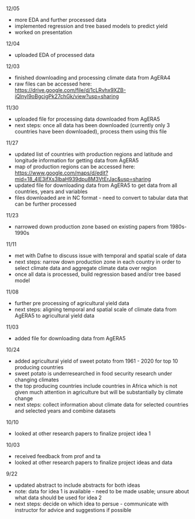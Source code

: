 12/05
- more EDA and further processed data
- implemented regression and tree based models to predict yield
- worked on presentation


12/04
- uploaded EDA of processed data

12/03
- finished downloading and processing climate data from AgERA4
- raw files can be accessed here: https://drive.google.com/file/d/1cLRvhx9XZB-iQlnyl9oBgcigPk27chGk/view?usp=sharing


11/30
- uploaded file for processing data downloaded from AgERA5
- next steps: once all data has been downloaded (currently only 3 countries have been downloaded), process them using this file


11/27
- updated list of countries with production regions and latitude and longitude information for getting data from AgERA5
- map of production regions can be accessed here: https://www.google.com/maps/d/edit?mid=18_4lE3ifXs3lbaH939dpu8M3VtErJac&usp=sharing
- updated file for downloading data from AgERA5 to get data from all countries, years and variables
- files downloaded are in NC format - need to convert to tabular data that can be further processed 

11/23
- narrowed down production zone based on existing papers from 1980s-1990s


11/11
- met with Dafne to discuss issue with temporal and spatial scale of data
- next steps: narrow down production zone in each country in order to select climate data and aggregate climate data over region 
- once all data is processed, build regression based and/or tree based model


11/08
- further pre processing of agricultural yield data
- next steps: aligning temporal and spatial scale of climate data from AgERA5 to agricultural yield data


11/03
- added file for downloading data from AgERA5


10/24
- added agricultural yield of sweet potato from 1961 - 2020 for top 10 producing countries
- sweet potato is underresearched in food security research under changing climates
- the top producing countries include countries in Africa which is not given much attention in agriculture but will be substantially by climate change
- next steps: collect information about climate data for selected countries and selected years and combine datasets


10/10

- looked at other research papers to finalize project idea 1

10/03

- received feedback from prof and ta
- looked at other research papers to finalize project ideas and data 


9/22

- updated abstract to include abstracts for both ideas
- note: data for idea 1 is available - need to be made usable; unsure about what data should be used for idea 2
- next steps: decide on which idea to persue - communicate with instructor for advice and suggestions if possible
